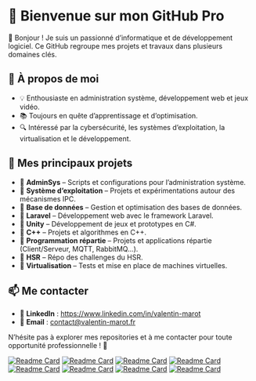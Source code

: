 # 🚀 Bienvenue sur mon GitHub Pro  

👋 Bonjour ! Je suis un passionné d’informatique et de développement logiciel. Ce GitHub regroupe mes projets et travaux dans plusieurs domaines clés.  

## 📌 À propos de moi  
- 💡 Enthousiaste en administration système, développement web et jeux vidéo.  
- 📚 Toujours en quête d’apprentissage et d’optimisation.  
- 🔍 Intéressé par la cybersécurité, les systèmes d’exploitation, la virtualisation et le développement. 

## 📂 Mes principaux projets  

- 🔹 **AdminSys** – Scripts et configurations pour l’administration système.  
- 🔹 **Système d’exploitation** – Projets et expérimentations autour des mécanismes IPC.
- 🔹 **Base de données** – Gestion et optimisation des bases de données.  
- 🔹 **Laravel** – Développement web avec le framework Laravel.  
- 🔹 **Unity** – Développement de jeux et prototypes en C#.  
- 🔹 **C++** – Projets et algorithmes en C++.
- 🔹 **Programmation répartie** – Projets et applications répartie (Client/Serveur, MQTT, RabbitMQ...).
- 🔹 **HSR** – Répo des challenges du HSR.
- 🔹 **Virtualisation** – Tests et mise en place de machines virtuelles.
## 📫 Me contacter  
- 💼 **LinkedIn** : https://www.linkedin.com/in/valentin-marot 
- 📧 **Email** : contact@valentin-marot.fr

N’hésite pas à explorer mes repositories et à me contacter pour toute opportunité professionnelle ! 🚀  

[![Readme Card](https://github-readme-stats.vercel.app/api/pin/?username=Valentin-MAROT&repo=AdminSys&card_width=320)](https://github.com/Valentin-MAROT/AdminSys)
[![Readme Card](https://github-readme-stats.vercel.app/api/pin/?username=Valentin-MAROT&repo=Systeme-exploitation&card_width=320)](https://github.com/Valentin-MAROT/Systeme-exploitation)
[![Readme Card](https://github-readme-stats.vercel.app/api/pin/?username=Valentin-MAROT&repo=Laravel&card_width=320)](https://github.com/Valentin-MAROT/Laravl)
[![Readme Card](https://github-readme-stats.vercel.app/api/pin/?username=Valentin-MAROT&repo=Programmation-Repartie&card_width=320)](https://github.com/Valentin-MAROT/Programmation-Repartie)
[![Readme Card](https://github-readme-stats.vercel.app/api/pin/?username=Valentin-MAROT&repo=Unity&card_width=320)](https://github.com/Valentin-MAROT/Unity)
[![Readme Card](https://github-readme-stats.vercel.app/api/pin/?username=Valentin-MAROT&repo=Base-de-donnee&card_width=320)](https://github.com/Valentin-MAROT/Base-de-donnee)
[![Readme Card](https://github-readme-stats.vercel.app/api/pin/?username=Valentin-MAROT&repo=Cpp&card_width=320)](https://github.com/Valentin-MAROT/Cpp)
[![Readme Card](https://github-readme-stats.vercel.app/api/pin/?username=Valentin-MAROT&repo=HSR&card_width=320)](https://github.com/Valentin-MAROT/HSR)
